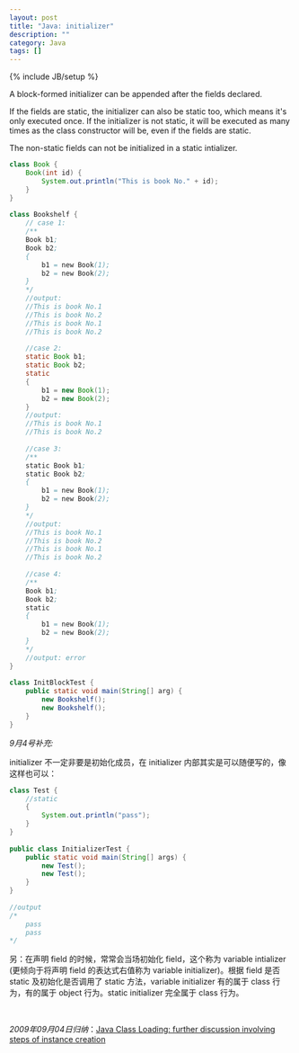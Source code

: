 ```yaml
---
layout: post
title: "Java: initializer"
description: ""
category: Java
tags: []
---
```

{% include JB/setup %}

A block-formed initializer can be appended after the fields declared.  

If the fields are static, the initializer can also be static too, which means it's only executed once. If the initializer is not static, it will be executed as many times as the class constructor will be, even if the fields are static.  

The non-static fields can not be initialized in a static intializer.

```java
class Book {     
    Book(int id) {     
        System.out.println("This is book No." + id);     
    }     
}     
    
class Bookshelf {     
    // case 1:     
    /**   
    Book b1;   
    Book b2;    
    {   
        b1 = new Book(1);   
        b2 = new Book(2);   
    }   
    */    
    //output:     
    //This is book No.1     
    //This is book No.2     
    //This is book No.1     
    //This is book No.2     
    
    //case 2:     
    static Book b1;     
    static Book b2;     
    static      
    {     
        b1 = new Book(1);     
        b2 = new Book(2);     
    }     
    //output:     
    //This is book No.1     
    //This is book No.2     
    
    //case 3:     
    /**   
    static Book b1;   
    static Book b2;   
    {   
        b1 = new Book(1);   
        b2 = new Book(2);   
    }   
    */    
    //output:     
    //This is book No.1     
    //This is book No.2     
    //This is book No.1     
    //This is book No.2     
    
    //case 4:     
    /**   
    Book b1;   
    Book b2;   
    static    
    {   
        b1 = new Book(1);   
        b2 = new Book(2);   
    }   
    */    
    //output: error     
}     
    
class InitBlockTest {     
    public static void main(String[] arg) {     
        new Bookshelf();     
        new Bookshelf();     
    }     
}
```

_9月4号补充:_   

initializer 不一定非要是初始化成员，在 initializer 内部其实是可以随便写的，像这样也可以：

```java
class Test {  
	//static  
	{  
		System.out.println("pass");  
	}  
}  
  
public class InitializerTest {  
	public static void main(String[] args) {  
		new Test();  
		new Test();  
	}  
}  
  
//output  
/* 
	pass 
	pass 
*/ 
```

另：在声明 field 的时候，常常会当场初始化 field，这个称为 variable intializer (更倾向于将声明 field 的表达式右值称为 variable initializer)。根据 field 是否 static 及初始化是否调用了 static 方法，variable initializer 有的属于 class 行为，有的属于 object 行为。static initializer 完全属于 class 行为。

<br/> 

_2009年09月04日归纳_：[Java Class Loading: further discussion involving steps of instance creation](/java/2009/09/04/class-loading-further-discussion-involving-steps-of-instance-creation)